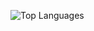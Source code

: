 ![Top Languages](https://github-readme-stats.vercel.app/api/top-langs/?username=yourusername&layout=compact)

